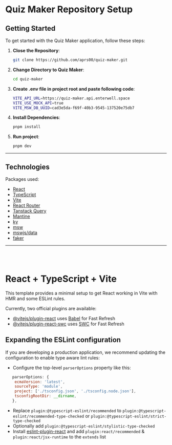 # Quiz Maker Repository Setup

## Getting Started

To get started with the Quiz Maker application, follow these steps:

1.  **Close the Repository**:

    ```bash
    git clone https://github.com/aprs00/quiz-maker.git
    ```

2.  **Change Directory to Quiz Maker**:

    ```bash
    cd quiz-maker
    ```

3.  **Create .env file in project root and paste following code**:

    ```bash
    VITE_API_URL=https://quiz-maker.api.enterwell.space
    VITE_USE_MOCK_API=true
    VITE_MSW_DB_UUID=cad3e5da-f69f-40b3-9545-137520e75db7
    ```

4.  **Install Dependencies**:

    ```bash
    pnpm install
    ```

5.  **Run project**:

    ```bash
    pnpm dev
    ```

---

## Technologies

Packages used:

-   [React](https://react.dev)
-   [TypeScript](https://www.typescriptlang.org)
-   [Vite](https://vitejs.dev/)
-   [React Router](https://reactrouter.com/en/main)
-   [Tanstack Query](https://tanstack.com/query/latest)
-   [Mantine](https://mantine.dev)
-   [ky](https://github.com/sindresorhus/ky)
-   [msw](https://mswjs.io/)
-   [mswjs/data](https://github.com/mswjs/data)
-   [faker](https://fakerjs.dev/)

---

<br /> <br />

# React + TypeScript + Vite

This template provides a minimal setup to get React working in Vite with HMR and some ESLint rules.

Currently, two official plugins are available:

-   [@vitejs/plugin-react](https://github.com/vitejs/vite-plugin-react/blob/main/packages/plugin-react/README.md) uses [Babel](https://babeljs.io/) for Fast Refresh
-   [@vitejs/plugin-react-swc](https://github.com/vitejs/vite-plugin-react-swc) uses [SWC](https://swc.rs/) for Fast Refresh

## Expanding the ESLint configuration

If you are developing a production application, we recommend updating the configuration to enable type aware lint rules:

-   Configure the top-level `parserOptions` property like this:

```js
   parserOptions: {
    ecmaVersion: 'latest',
    sourceType: 'module',
    project: ['./tsconfig.json', './tsconfig.node.json'],
    tsconfigRootDir: __dirname,
   },
```

-   Replace `plugin:@typescript-eslint/recommended` to `plugin:@typescript-eslint/recommended-type-checked` or `plugin:@typescript-eslint/strict-type-checked`
-   Optionally add `plugin:@typescript-eslint/stylistic-type-checked`
-   Install [eslint-plugin-react](https://github.com/jsx-eslint/eslint-plugin-react) and add `plugin:react/recommended` & `plugin:react/jsx-runtime` to the `extends` list
